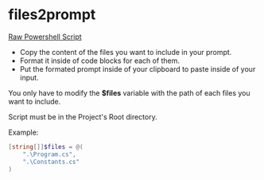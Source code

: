 # files2prompt

[Raw Powershell Script](https://github.com/innovatodev/MyGPTs/raw/main/Tools/files2prompt/files2prompt.ps1)

- Copy the content of the files you want to include in your prompt.
- Format it inside of code blocks for each of them.
- Put the formated prompt inside of your clipboard to paste inside of your input.

You only have to modify the **$files** variable with the path of each files you want to include.

Script must be in the Project's Root directory.

Example:

```powershell
[string[]]$files = @(
    ".\Program.cs",
    ".\Constants.cs"
)
```
